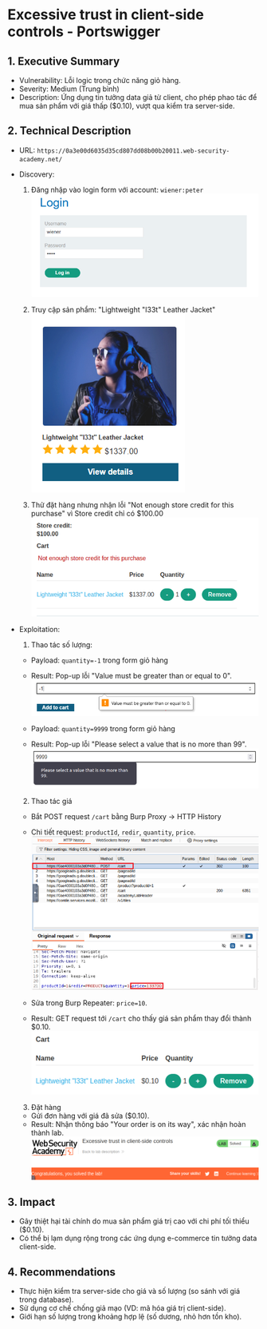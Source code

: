 # Excessive trust in client-side controls - Portswigger

## 1. Executive Summary
- Vulnerability: Lỗi logic trong chức năng giỏ hàng.
- Severity: Medium (Trung bình)
- Description: Ứng dụng tin tưởng data giả từ client, cho phép phao tác để mua sản phẩm với giá thấp ($0.10), vượt qua kiểm tra server-side.

## 2. Technical Description
- URL: `https://0a3e00d6035d35cd807dd08b00b20011.web-security-academy.net/`
- Discovery:
  1. Đăng nhập vào login form với account: `wiener:peter`
  ![Lab](images/excessive-trust-login-form.PNG)

  2. Truy cập sản phẩm: "Lightweight "I33t" Leather Jacket"
  ![Lab](images/excessive-trust-product.PNG)

  3. Thử đặt hàng nhưng nhận lỗi "Not enough store credit for this purchase" vì Store credit chỉ có $100.00
  ![Lab](images/excessive-trust-order.PNG)

- Exploitation:
  1. Thao tác số lượng:
    - Payload: `quantity=-1` trong form giỏ hàng
    - Result: Pop-up lỗi "Value must be greater than or equal to 0".
    ![Lab](images/excessive-trust-payload1.PNG)

    - Payload: `quantity=9999` trong form giỏ hàng
    - Result: Pop-up lỗi "Please select a value that is no more than 99".
    ![Lab](images/excessive-trust-payload2.PNG)
  
  2. Thao tác giá
    - Bắt POST request `/cart` bằng Burp Proxy -> HTTP History
    - Chi tiết request: `productId`, `redir`, `quantity`, `price`.
    ![Lab](images/excessive-trust-POST-request.PNG)

    - Sửa trong Burp Repeater: `price=10`.
    - Result: GET request tới `/cart` cho thấy giá sản phẩm thay đổi thành $0.10.
    ![Lab](images/excessive-trust-new-price.PNG)

  3. Đặt hàng
    - Gửi đơn hàng với giá đã sửa ($0.10).
    - Result: Nhận thông báo "Your order is on its way", xác nhận hoàn thành lab.
    ![Lab](images/excessive-trust-solved.PNG)

## 3. Impact
- Gây thiệt hại tài chính do mua sản phẩm giá trị cao với chi phí tối thiểu ($0.10).
- Có thể bị lạm dụng rộng trong các ứng dụng e-commerce tin tưởng data client-side.

## 4. Recommendations
- Thực hiện kiểm tra server-side cho giá và số lượng (so sánh với giá trong database).
- Sử dụng cơ chế chống giả mạo (VD: mã hóa giá trị client-side).
- Giới hạn số lượng trong khoảng hợp lệ (số dương, nhỏ hơn tồn kho).
